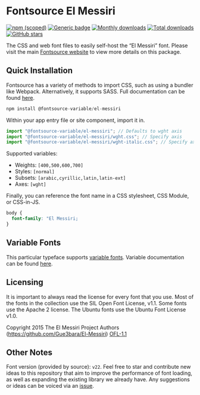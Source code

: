 # Fontsource El Messiri

[![npm (scoped)](https://img.shields.io/npm/v/@fontsource/el-messiri?color=brightgreen)](https://www.npmjs.com/package/@fontsource/el-messiri) [![Generic badge](https://img.shields.io/badge/fontsource-passing-brightgreen)](https://github.com/fontsource/fontsource) [![Monthly downloads](https://badgen.net/npm/dm/@fontsource/el-messiri)](https://github.com/fontsource/fontsource) [![Total downloads](https://badgen.net/npm/dt/@fontsource/el-messiri)](https://github.com/fontsource/fontsource) [![GitHub stars](https://img.shields.io/github/stars/fontsource/fontsource.svg?style=social&label=Star)](https://github.com/fontsource/fontsource/stargazers)

The CSS and web font files to easily self-host the “El Messiri” font. Please visit the main [Fontsource website](https://fontsource.org/fonts/el-messiri) to view more details on this package.

## Quick Installation

Fontsource has a variety of methods to import CSS, such as using a bundler like Webpack. Alternatively, it supports SASS. Full documentation can be found [here](https://fontsource.org/docs/getting-started/introduction).

```javascript
npm install @fontsource-variable/el-messiri
```

Within your app entry file or site component, import it in.

```javascript
import "@fontsource-variable/el-messiri"; // Defaults to wght axis
import "@fontsource-variable/el-messiri/wght.css"; // Specify axis
import "@fontsource-variable/el-messiri/wght-italic.css"; // Specify axis and style

```

Supported variables:
- Weights: `[400,500,600,700]`
- Styles: `[normal]`
- Subsets: `[arabic,cyrillic,latin,latin-ext]`
- Axes: `[wght]`

Finally, you can reference the font name in a CSS stylesheet, CSS Module, or CSS-in-JS.

```css
body {
  font-family: "El Messiri;
}
```

## Variable Fonts

This particular typeface supports [variable fonts](https://developer.mozilla.org/en-US/docs/Web/CSS/CSS_Fonts/Variable_Fonts_Guide).
Variable documentation can be found [here](https://fontsource.org/docs/getting-started/variable).

## Licensing
It is important to always read the license for every font that you use.
Most of the fonts in the collection use the SIL Open Font License, v1.1. Some fonts use the Apache 2 license. The Ubuntu fonts use the Ubuntu Font License v1.0.

Copyright 2015 The El Messiri Project Authors (https://github.com/Gue3bara/El-Messiri)
[OFL-1.1](http://scripts.sil.org/OFL)

## Other Notes
Font version (provided by source): `v22`.
Feel free to star and contribute new ideas to this repository that aim to improve the performance of font loading, as well as expanding the existing library we already have. Any suggestions or ideas can be voiced via an [issue](https://github.com/fontsource/fontsource/issues).
